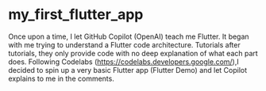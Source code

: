# my_first_flutter_app

Once upon a time, I let GitHub Copilot (OpenAI) teach me Flutter.
It began with me trying to understand a Flutter code architecture.
Tutorials after tutorials, they only provide code with no deep explanation of what each part does.
Following Codelabs (https://codelabs.developers.google.com/),I decided to spin up a very basic Flutter app (Flutter Demo) and let Copilot explains to me in the comments.

